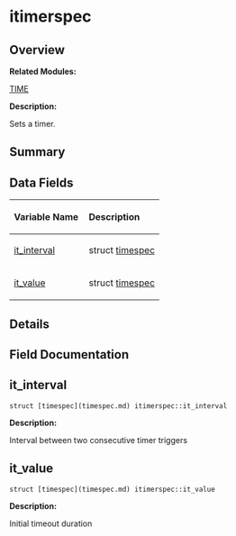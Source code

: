 # itimerspec<a name="EN-US_TOPIC_0000001055039562"></a>

## **Overview**<a name="section115829779093538"></a>

**Related Modules:**

[TIME](en-us_topic_0000001054879478.md)

**Description:**

Sets a timer. 

## **Summary**<a name="section1948660128093538"></a>

## Data Fields<a name="pub-attribs"></a>

<a name="table301618212093538"></a>
<table><thead align="left"><tr id="row603186155093538"><th class="cellrowborder" valign="top" width="50%" id="mcps1.1.3.1.1"><p id="p1274043331093538"><a name="p1274043331093538"></a><a name="p1274043331093538"></a>Variable Name</p>
</th>
<th class="cellrowborder" valign="top" width="50%" id="mcps1.1.3.1.2"><p id="p386738490093538"><a name="p386738490093538"></a><a name="p386738490093538"></a>Description</p>
</th>
</tr>
</thead>
<tbody><tr id="row1614808679093538"><td class="cellrowborder" valign="top" width="50%" headers="mcps1.1.3.1.1 "><p id="p305066662093538"><a name="p305066662093538"></a><a name="p305066662093538"></a><a href="itimerspec.md#a27cedae552e2b2fe0993c1b2c4ff1889">it_interval</a></p>
</td>
<td class="cellrowborder" valign="top" width="50%" headers="mcps1.1.3.1.2 "><p id="p251977946093538"><a name="p251977946093538"></a><a name="p251977946093538"></a>struct <a href="timespec.md">timespec</a> </p>
</td>
</tr>
<tr id="row15776621093538"><td class="cellrowborder" valign="top" width="50%" headers="mcps1.1.3.1.1 "><p id="p619502835093538"><a name="p619502835093538"></a><a name="p619502835093538"></a><a href="itimerspec.md#a754dda918053251c24558b07571d6e8f">it_value</a></p>
</td>
<td class="cellrowborder" valign="top" width="50%" headers="mcps1.1.3.1.2 "><p id="p102722309093538"><a name="p102722309093538"></a><a name="p102722309093538"></a>struct <a href="timespec.md">timespec</a> </p>
</td>
</tr>
</tbody>
</table>

## **Details**<a name="section2109962747093538"></a>

## **Field Documentation**<a name="section371662540093538"></a>

## it\_interval<a name="a27cedae552e2b2fe0993c1b2c4ff1889"></a>

```
struct [timespec](timespec.md) itimerspec::it_interval
```

 **Description:**

Interval between two consecutive timer triggers 

## it\_value<a name="a754dda918053251c24558b07571d6e8f"></a>

```
struct [timespec](timespec.md) itimerspec::it_value
```

 **Description:**

Initial timeout duration 

